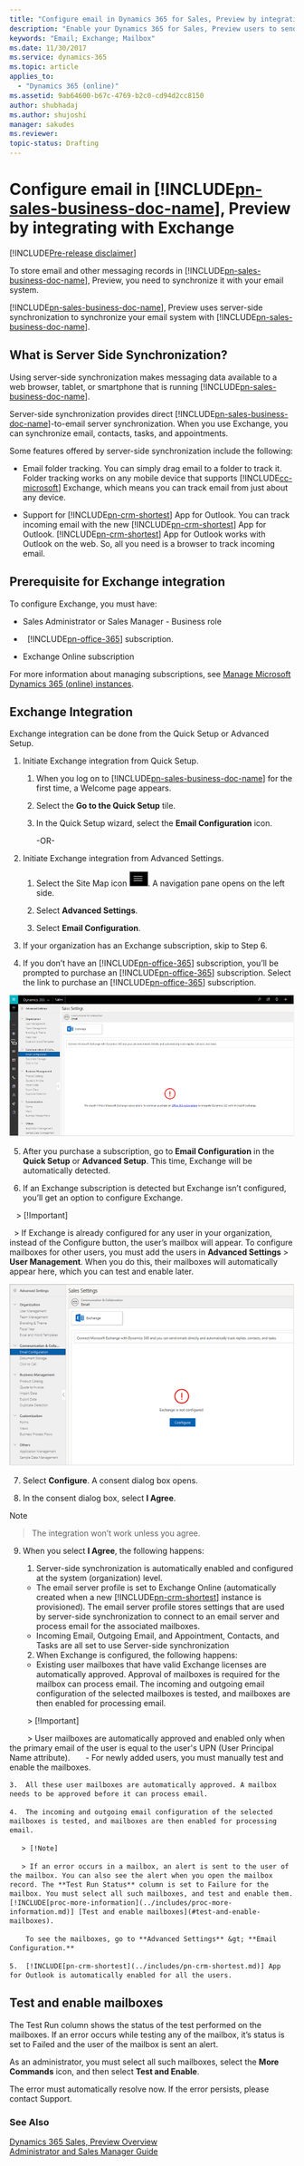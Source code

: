 ```yaml
---
title: "Configure email in Dynamics 365 for Sales, Preview by integrating with Exchange | Microsoft Docs"
description: "Enable your Dynamics 365 for Sales, Preview users to send and receive emails by integrating with Exchange."
keywords: "Email; Exchange; Mailbox"
ms.date: 11/30/2017
ms.service: dynamics-365
ms.topic: article
applies_to:
  - "Dynamics 365 (online)"
ms.assetid: 9ab64600-b67c-4769-b2c0-cd94d2cc8150
author: shubhadaj
ms.author: shujoshi
manager: sakudes
ms.reviewer: 
topic-status: Drafting
---
```


# Configure email in [!INCLUDE[pn-sales-business-doc-name](../includes/pn-sales-business-doc-name.md)], Preview by integrating with Exchange 

[!INCLUDE[Pre-release disclaimer](../includes/cc-beta-prerelease-disclaimer.md)]

To store email and other messaging records in [!INCLUDE[pn-sales-business-doc-name](../includes/pn-sales-business-doc-name.md)], Preview, you need to synchronize it with your email system.

[!INCLUDE[pn-sales-business-doc-name](../includes/pn-sales-business-doc-name.md)], Preview uses server-side synchronization to synchronize your email system with [!INCLUDE[pn-sales-business-doc-name](../includes/pn-sales-business-doc-name.md)].

## What is Server Side Synchronization?

Using server-side synchronization makes messaging data available to a web browser, tablet, or smartphone that is running [!INCLUDE[pn-sales-business-doc-name](../includes/pn-sales-business-doc-name.md)].

Server-side synchronization provides direct [!INCLUDE[pn-sales-business-doc-name](../includes/pn-sales-business-doc-name.md)]-to-email server synchronization. When you use Exchange, you can synchronize email, contacts, tasks, and appointments.

Some features offered by server-side synchronization include the following:
 -   Email folder tracking. You can simply drag email to a folder to track it. Folder tracking works on any mobile device that supports [!INCLUDE[cc-microsoft](../includes/cc-microsoft.md)] Exchange, which means you can track email from just about any device.

 -   Support for [!INCLUDE[pn-crm-shortest](../includes/pn-crm-shortest.md)] App for Outlook. You can track incoming email with the new [!INCLUDE[pn-crm-shortest](../includes/pn-crm-shortest.md)] App for Outlook. [!INCLUDE[pn-crm-shortest](../includes/pn-crm-shortest.md)] App for Outlook works with Outlook on the web. So, all you need is a browser to track incoming email.

## Prerequisite for Exchange integration

To configure Exchange, you must have: 

-   Sales Administrator or Sales Manager - Business role

-   [!INCLUDE[pn-office-365](../includes/pn-office-365.md)] subscription. 

-   Exchange Online subscription 

For more information about managing subscriptions, see [Manage Microsoft Dynamics 365 (online) instances](https://go.microsoft.com/fwlink/?linkid=730725).

## Exchange Integration 

Exchange integration can be done from the Quick Setup or Advanced Setup.

1.  Initiate Exchange integration from Quick Setup.

    1.  When you log on to [!INCLUDE[pn-sales-business-doc-name](../includes/pn-sales-business-doc-name.md)] for the first time, a Welcome page appears.

    2.  Select the **Go to the Quick Setup** tile.

    3.  In the Quick Setup wizard, select the **Email Configuration** icon.

         -OR-

2.  Initiate Exchange integration from Advanced Settings.

    1.  Select the Site Map icon ![Site map icon](media/Site-map-icon.png "Open the site map icon"). A navigation pane opens on the left side.

    2.  Select **Advanced Settings**.

    3.  Select **Email Configuration**.

3.  If your organization has an Exchange subscription, skip to Step 6.
  
4.  If you don’t have an [!INCLUDE[pn-office-365](../includes/pn-office-365.md)] subscription, you’ll be prompted to purchase an [!INCLUDE[pn-office-365](../includes/pn-office-365.md)] subscription. Select the link to purchase an [!INCLUDE[pn-office-365](../includes/pn-office-365.md)] subscription.

  ![Email configuration page in Advanced Settings](media/email-configuration-page-no-office-subscription.png "Email configuration page in Advanced Settings")  

5.  After you purchase a subscription, go to **Email Configuration** in the **Quick Setup** or **Advanced Setup**. This time, Exchange will be automatically detected.

6.  If an Exchange subscription is detected but Exchange isn’t configured, you’ll get an option to configure Exchange.

   > [!Important]      
   
   > If Exchange is already configured for any user in your organization, instead of the Configure button, the user’s mailbox will appear. To configure mailboxes for other users, you must add the users in **Advanced Settings** > **User Management**. When you do this,
their mailboxes will automatically appear here, which you can test and enable later.

  ![Button to configure Exchange](media/configure-exchange.png "Button to configure Exchange")  

7.  Select **Configure**. A consent dialog box opens.
   
8.  In the consent dialog box, select **I Agree**.

   > [!Note]
   
   > The integration won’t work unless you agree.

9.  When you select **I Agree**, the following happens:

    1. Server-side synchronization is automatically enabled and configured at the system (organization) level.

     - The email server profile is set to Exchange Online (automatically created when a new [!INCLUDE[pn-crm-shortest](../includes/pn-crm-shortest.md)] instance is provisioned). The email server profile stores settings that are used by server-side synchronization to connect to an email server and process email for the associated mailboxes.
      - Incoming Email, Outgoing Email, and Appointment, Contacts, and Tasks are all set to use Server-side synchronization

    2.  When Exchange is configured, the following happens:

       - Existing user mailboxes that have valid Exchange licenses are automatically approved. Approval of mailboxes is required for the mailbox can process email. The incoming and outgoing email configuration of the selected mailboxes is tested, and mailboxes are then enabled for processing email.
       
          > [!Important]
         
          > User mailboxes are automatically approved and enabled only when the primary email of the user is equal to the user's UPN (User Principal Name attribute). 
       
       - For newly added users, you must manually test and enable the mailboxes.

    3.  All these user mailboxes are automatically approved. A mailbox needs to be approved before it can process email.

    4.  The incoming and outgoing email configuration of the selected mailboxes is tested, and mailboxes are then enabled for processing email.

       > [!Note]
       
       > If an error occurs in a mailbox, an alert is sent to the user of the mailbox. You can also see the alert when you open the mailbox record. The **Test Run Status** column is set to Failure for the mailbox. You must select all such mailboxes, and test and enable them. [!INCLUDE[proc-more-information](../includes/proc-more-information.md)] [Test and enable mailboxes](#test-and-enable-mailboxes).  

        To see the mailboxes, go to **Advanced Settings** &gt; **Email Configuration.**

    5.  [!INCLUDE[pn-crm-shortest](../includes/pn-crm-shortest.md)] App for Outlook is automatically enabled for all the users.

## Test and enable mailboxes

The Test Run column shows the status of the test performed on the mailboxes. If an error occurs while testing any of the mailbox, it’s status is set to Failed and the user of the mailbox is sent an alert.

As an administrator, you must select all such mailboxes, select the **More Commands** icon, and then select **Test and Enable**.

The error must automatically resolve now. If the error persists, please contact Support.


### See Also
[Dynamics 365 Sales, Preview Overview](overview-dynamics-365-for-sales.md)  
[Administrator and Sales Manager Guide](administrator-sales-manager-guide.md)
